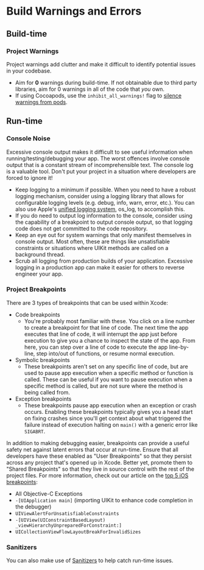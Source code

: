 # Build Warnings and Errors

## Build-time

### Project Warnings

Project warnings add clutter and make it difficult to identify potential issues in your codebase.

* Aim for **0** warnings during build-time. If not obtainable due to third party libraries, aim for 0 warnings in all of the code that *you* own.
* If using Cocoapods, use the `inhibit_all_warnings!` flag to [silence warnings from pods](https://stackoverflow.com/a/13209057/4343618).

## Run-time

### Console Noise

Excessive console output makes it difficult to see useful information when running/testing/debugging your app. The worst offences involve console output that is a constant stream of incomprehensible text. The console log is a valuable tool. Don't put your project in a situation where developers are forced to ignore it!

* Keep logging to a minimum if possible. When you need to have a robust logging mechanism, consider using a logging library that allows for configurable logging levels (e.g. debug, info, warn, error, etc.). You can also use Apple's [unified logging system](https://developer.apple.com/documentation/os/logging), os_log, to accomplish this.
* If you do need to output log information to the console, consider using the capability of a breakpoint to output console output, so that logging code does not get committed to the code repository.
* Keep an eye out for system warnings that only manifest themselves in console output. Most often, these are things like unsatisfiable constraints or situations where UIKit methods are called on a background thread.
* Scrub all logging from production builds of your application. Excessive logging in a production app can make it easier for others to reverse engineer your app.

### Project Breakpoints

There are 3 types of breakpoints that can be used within Xcode:

* Code breakpoints
    * You're probably most familiar with these. You click on a line number to create a breakpoint for that line of code. The next time the app executes that line of code, it will interrupt the app just before execution to give you a chance to inspect the state of the app. From here, you can step over a line of code to execute the app line-by-line, step into/out of functions, or resume normal execution.
* Symbolic breakpoints
    * These breakpoints aren't set on any specific line of code, but are used to pause app execution when a specific method or function is called. These can be useful if you want to pause execution when a specific method is called, but are not sure where the method is being called from.
* Exception breakpoints
    * These breakpoints pause app execution when an exception or crash occurs. Enabling these breakpoints typically gives you a head start on fixing crashes since you'll get context about what triggered the failure instead of execution halting on `main()` with a generic error like `SIGABRT`.

In addition to making debugging easier, breakpoints can provide a useful safety net against latent errors that occur at run-time. Ensure that all developers have these enabled as "User Breakpoints" so that they persist across any project that's opened up in Xcode. Better yet, promote them to "Shared Breakpoints" so that they live in source control with the rest of the project files. For more information, check out our article on the [top 5 iOS breakpoints](https://medium.com/rocket-fuel/ios-breakpoint-secret-sauce-for-better-debugging-c0009f116ca1):

* All Objective-C Exceptions
* `-[UIApplication main]` (importing UIKit to enhance code completion in the debugger)
* `UIViewAlertForUnsatisfiableConstraints`
* `-[UIView(UIConstraintBasedLayout) _viewHierarchyUnpreparedForConstraint:]`
* `UICollectionViewFlowLayoutBreakForInvalidSizes`

### Sanitizers

You can also make use of [Sanitizers](https://developer.apple.com/documentation/xcode/diagnosing-memory-thread-and-crash-issues-early) to help catch run-time issues.
